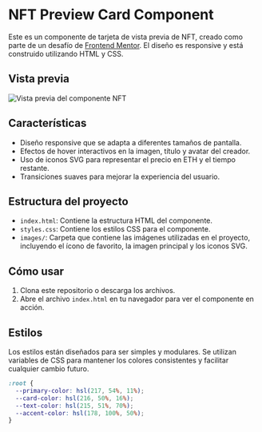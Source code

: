 # NFT Preview Card Component

Este es un componente de tarjeta de vista previa de NFT, creado como parte de un desafío de [Frontend Mentor](https://www.frontendmentor.io). El diseño es responsive y está construido utilizando HTML y CSS.

## Vista previa

![Vista previa del componente NFT](./design/desktop-preview.jpg)

## Características

- Diseño responsive que se adapta a diferentes tamaños de pantalla.
- Efectos de hover interactivos en la imagen, título y avatar del creador.
- Uso de iconos SVG para representar el precio en ETH y el tiempo restante.
- Transiciones suaves para mejorar la experiencia del usuario.

## Estructura del proyecto

- `index.html`: Contiene la estructura HTML del componente.
- `styles.css`: Contiene los estilos CSS para el componente.
- `images/`: Carpeta que contiene las imágenes utilizadas en el proyecto, incluyendo el ícono de favorito, la imagen principal y los iconos SVG.

## Cómo usar

1. Clona este repositorio o descarga los archivos.
2. Abre el archivo `index.html` en tu navegador para ver el componente en acción.

## Estilos

Los estilos están diseñados para ser simples y modulares. Se utilizan variables de CSS para mantener los colores consistentes y facilitar cualquier cambio futuro.

```css
:root {
  --primary-color: hsl(217, 54%, 11%);
  --card-color: hsl(216, 50%, 16%);
  --text-color: hsl(215, 51%, 70%);
  --accent-color: hsl(178, 100%, 50%);
}

